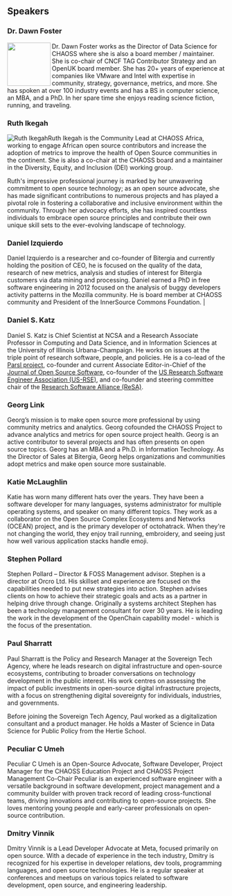 ## Speakers 


### Dr. Dawn Foster

<img src="https://github.com/chaoss/website/blob/main/CHAOSScon/2025Europe/images/foster.jpg" width="100" align="left">
Dr. Dawn Foster works as the Director of Data Science for CHAOSS where she is also a board member / maintainer. She is co-chair of CNCF TAG Contributor Strategy and an OpenUK board member. She has 20+ years of experience at companies like VMware and Intel with expertise in community, strategy, governance, metrics, and more. She has spoken at over 100 industry events and has a BS in computer science, an MBA, and a PhD. In her spare time she enjoys reading science fiction, running, and traveling.


### Ruth Ikegah
![Ruth Ikegah](https://github.com/chaoss/website/blob/main/CHAOSScon/2025Europe/images/ikegah.jpg)Ruth Ikegah is the Community Lead at CHAOSS Africa, working to engage African open source contributors and increase the adoption of metrics to improve the health of Open Source communities in the continent. She is also a co-chair at the CHAOSS board and a maintainer in the Diversity, Equity, and Inclusion (DEI) working group.

Ruth's impressive professional journey is marked by her unwavering commitment to open source technology; as an open source advocate, she has made significant contributions to numerous projects and has played a pivotal role in fostering a collaborative and inclusive environment within the community. Through her advocacy efforts, she has inspired countless individuals to embrace open source principles and contribute their own unique skill sets to the ever-evolving landscape of technology.

### Daniel Izquierdo
Daniel Izquierdo is a researcher and co-founder of Bitergia and currently holding the position of CEO, he is focused on the quality of the data, research of new metrics, analysis and studies of interest for Bitergia customers via data mining and processing. Daniel earned a PhD in free software engineering in 2012 focused on the analysis of buggy developers activity patterns in the Mozilla community. He is board member at CHAOSS community and President of the InnerSource Commons Foundation. |

### Daniel S. Katz
Daniel S. Katz is Chief Scientist at NCSA and a Research Associate Professor in Computing and Data Science, and in Information Sciences at the University of Illinois Urbana-Champaign. He works on issues at the triple point of research software, people, and policies.  He is a co-lead of the [Parsl project](https://parsl-project.org), co-founder and current Associate Editor-in-Chief of the [Journal of Open Source Software](https://joss.theoj.org/), co-founder of the [US Research Software Engineer Association (US-RSE)](https://us-rse.org/), and co-founder and steering committee chair of the [Research Software Alliance (ReSA)](https://www.researchsoft.org/).

### Georg Link
Georg’s mission is to make open source more professional by using community metrics and analytics. Georg cofounded the CHAOSS Project to advance analytics and metrics for open source project health. Georg is an active contributor to several projects and has often presents on open source topics. Georg has an MBA and a Ph.D. in Information Technology. As the Director of Sales at Bitergia, Georg helps organizations and communities adopt metrics and make open source more sustainable.

### Katie McLaughlin
Katie has worn many different hats over the years. They have been a software developer for many languages, systems administrator for multiple operating systems, and speaker on many different topics. They work as a collaborator on the Open Source Complex Ecosystems and Networks (OCEAN) project, and is the primary developer of octohatrack. When they're not changing the world, they enjoy trail running, embroidery, and seeing just how well various application stacks handle emoji.

### Stephen Pollard
Stephen Pollard – Director & FOSS Management advisor. Stephen is a director at Orcro Ltd.  His skillset and experience are focused on the capabilities needed to put new strategies into action. Stephen advises clients on how to achieve their strategic goals and acts as a partner in helping drive through change. Originally a systems architect Stephen has been a technology management consultant for over 30 years. He is leading the work in the development of the OpenChain capability model - which is the focus of the presentation.

### Paul Sharratt
Paul Sharratt is the Policy and Research Manager at the Sovereign Tech Agency, where he leads research on digital infrastructure and open-source ecosystems, contributing to broader conversations on technology development in the public interest. His work centres on assessing the impact of public investments in open-source digital infrastructure projects, with a focus on strengthening digital sovereignty for individuals, industries, and governments.

Before joining the Sovereign Tech Agency, Paul worked as a digitalization consultant and a product manager. He holds a Master of Science in Data Science for Public Policy from the Hertie School.

### Peculiar C Umeh
Peculiar C Umeh is an Open-Source Advocate, Software Developer, Project Manager for the CHAOSS Education Project and CHAOSS Project Management Co-Chair
Peculiar is an experienced software engineer with a versatile background in software development, project management and a community builder with proven track record of leading cross-functional teams, driving innovations and contributing to open-source projects. She loves mentoring young people and early-career professionals on open-source contribution.

### Dmitry Vinnik
Dmitry Vinnik is a Lead Developer Advocate at Meta, focused primarily on open source. With a decade of experience in the tech industry, Dmitry is recognized for his expertise in developer relations, dev tools, programming languages, and open source technologies. He is a regular speaker at conferences and meetups on various topics related to software development, open source, and engineering leadership.
